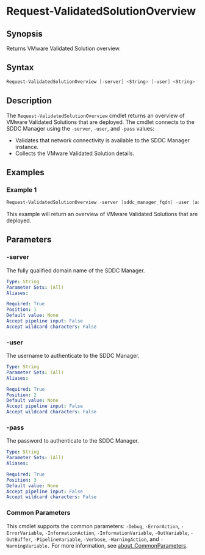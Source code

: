 # Request-ValidatedSolutionOverview

## Synopsis

Returns VMware Validated Solution overview.

## Syntax

```powershell
Request-ValidatedSolutionOverview [-server] <String> [-user] <String> [-pass] <String> [<CommonParameters>]
```

## Description

The `Request-ValidatedSolutionOverview` cmdlet returns an overview of VMware Validated Solutions that are deployed.
The cmdlet connects to the SDDC Manager using the `-server`, `-user`, and `-pass` values:

- Validates that network connectivity is available to the SDDC Manager instance.
- Collects the VMware Validated Solution details.

## Examples

### Example 1

```powershell
Request-ValidatedSolutionOverview -server [sddc_manager_fqdn] -user [admin_username] -pass [admin_password]
```

This example will return an overview of VMware Validated Solutions that are deployed.

## Parameters

### -server

The fully qualified domain name of the SDDC Manager.

```yaml
Type: String
Parameter Sets: (All)
Aliases:

Required: True
Position: 1
Default value: None
Accept pipeline input: False
Accept wildcard characters: False
```

### -user

The username to authenticate to the SDDC Manager.

```yaml
Type: String
Parameter Sets: (All)
Aliases:

Required: True
Position: 2
Default value: None
Accept pipeline input: False
Accept wildcard characters: False
```

### -pass

The password to authenticate to the SDDC Manager.

```yaml
Type: String
Parameter Sets: (All)
Aliases:

Required: True
Position: 3
Default value: None
Accept pipeline input: False
Accept wildcard characters: False
```

### Common Parameters

This cmdlet supports the common parameters: `-Debug`, `-ErrorAction`, `-ErrorVariable`, `-InformationAction`, `-InformationVariable`, `-OutVariable`, `-OutBuffer`, `-PipelineVariable`, `-Verbose`, `-WarningAction`, and `-WarningVariable.` For more information, see [about_CommonParameters](http://go.microsoft.com/fwlink/?LinkID=113216).
